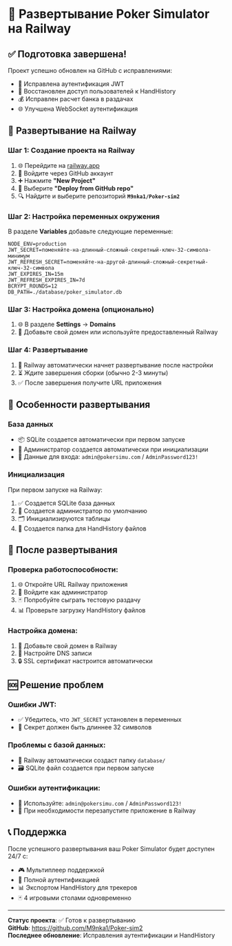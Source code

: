 # 🚀 Развертывание Poker Simulator на Railway

## ✅ Подготовка завершена!

Проект успешно обновлен на GitHub с исправлениями:
- 🔐 Исправлена аутентификация JWT
- 👤 Восстановлен доступ пользователей к HandHistory 
- 💰 Исправлен расчет банка в раздачах
- 🌐 Улучшена WebSocket аутентификация

## 🚂 Развертывание на Railway

### Шаг 1: Создание проекта на Railway

1. 🌐 Перейдите на [railway.app](https://railway.app)
2. 🔑 Войдите через GitHub аккаунт
3. ➕ Нажмите **"New Project"**
4. 📁 Выберите **"Deploy from GitHub repo"**
5. 🔍 Найдите и выберите репозиторий **`M9nka1/Poker-sim2`**

### Шаг 2: Настройка переменных окружения

В разделе **Variables** добавьте следующие переменные:

```env
NODE_ENV=production
JWT_SECRET=поменяйте-на-длинный-сложный-секретный-ключ-32-символа-минимум
JWT_REFRESH_SECRET=поменяйте-на-другой-длинный-сложный-секретный-ключ-32-символа
JWT_EXPIRES_IN=15m
JWT_REFRESH_EXPIRES_IN=7d
BCRYPT_ROUNDS=12
DB_PATH=./database/poker_simulator.db
```

### Шаг 3: Настройка домена (опционально)

1. 🌐 В разделе **Settings** → **Domains**
2. 📝 Добавьте свой домен или используйте предоставленный Railway

### Шаг 4: Развертывание

1. 🚀 Railway автоматически начнет развертывание после настройки
2. ⏳ Ждите завершения сборки (обычно 2-3 минуты)
3. ✅ После завершения получите URL приложения

## 🔧 Особенности развертывания

### База данных
- 📦 SQLite создается автоматически при первом запуске
- 👤 Администратор создается автоматически при инициализации
- 🔐 Данные для входа: `admin@pokersimu.com` / `AdminPassword123!`

### Инициализация
При первом запуске на Railway:
1. ✅ Создается SQLite база данных
2. 👑 Создается администратор по умолчанию
3. 🗂️ Инициализируются таблицы
4. 📁 Создается папка для HandHistory файлов

## 🎯 После развертывания

### Проверка работоспособности:
1. 🌐 Откройте URL Railway приложения
2. 🔑 Войдите как администратор
3. 🃏 Попробуйте сыграть тестовую раздачу
4. 📊 Проверьте загрузку HandHistory файлов

### Настройка домена:
1. 🔗 Добавьте свой домен в Railway
2. 📝 Настройте DNS записи
3. 🔒 SSL сертификат настроится автоматически

## 🆘 Решение проблем

### Ошибки JWT:
- ✅ Убедитесь, что `JWT_SECRET` установлен в переменных
- 🔑 Секрет должен быть длиннее 32 символов

### Проблемы с базой данных:
- 📁 Railway автоматически создаст папку `database/`
- 🗃️ SQLite файл создается при первом запуске

### Ошибки аутентификации:
- 👤 Используйте: `admin@pokersimu.com` / `AdminPassword123!`
- 🔄 При необходимости перезапустите приложение в Railway

## 📞 Поддержка

После успешного развертывания ваш Poker Simulator будет доступен 24/7 с:
- 🎮 Мультиплеер поддержкой
- 🔐 Полной аутентификацией  
- 📊 Экспортом HandHistory для трекеров
- 🃏 4 игровыми столами одновременно

---

**Статус проекта**: ✅ Готов к развертыванию  
**GitHub**: https://github.com/M9nka1/Poker-sim2  
**Последнее обновление**: Исправления аутентификации и HandHistory 